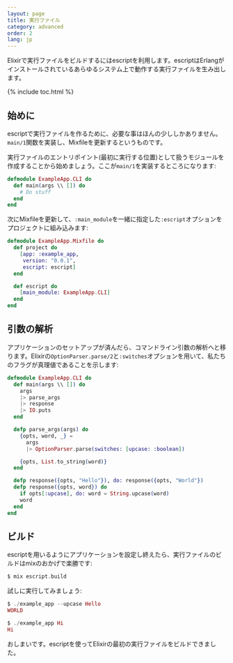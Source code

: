 ```yaml
---
layout: page
title: 実行ファイル
category: advanced
order: 2
lang: jp
---
```


Elixirで実行ファイルをビルドするにはescriptを利用します。escriptはErlangがインストールされているあらゆるシステム上で動作する実行ファイルを生み出します。

{% include toc.html %}

## 始めに

escriptで実行ファイルを作るために、必要な事はほんの少ししかありません。`main/1`関数を実装し、Mixfileを更新するというものです。

実行ファイルのエントリポイント(最初に実行する位置)として扱うモジュールを作成することから始めましょう。ここが`main/1`を実装するところになります:

```elixir
defmodule ExampleApp.CLI do
  def main(args \\ []) do
    # Do stuff
  end
end
```

次にMixfileを更新して、`:main_module`を一緒に指定した`:escript`オプションをプロジェクトに組み込みます:

```elixir
defmodule ExampleApp.Mixfile do
  def project do
    [app: :example_app,
     version: "0.0.1",
     escript: escript]
  end

  def escript do
    [main_module: ExampleApp.CLI]
  end
end
```

## 引数の解析

アプリケーションのセットアップが済んだら、コマンドライン引数の解析へと移ります。Elixirの`OptionParser.parse/2`と`:switches`オプションを用いて、私たちのフラグが真理値であることを示します:

```elixir
defmodule ExampleApp.CLI do
  def main(args \\ []) do
    args
    |> parse_args
    |> response
    |> IO.puts
  end

  defp parse_args(args) do
    {opts, word, _} =
      args
      |> OptionParser.parse(switches: [upcase: :boolean])

    {opts, List.to_string(word)}
  end

  defp response({opts, "Hello"}), do: response({opts, "World"})
  defp response({opts, word}) do
    if opts[:upcase], do: word = String.upcase(word)
    word
  end
end
```

## ビルド

escriptを用いるようにアプリケーションを設定し終えたら、実行ファイルのビルドはmixのおかげで楽勝です:

```elixir
$ mix escript.build
```

試しに実行してみましょう:

```elixir
$ ./example_app --upcase Hello
WORLD

$ ./example_app Hi
Hi
```

おしまいです。escriptを使ってElixirの最初の実行ファイルをビルドできました。
